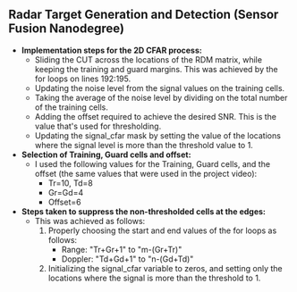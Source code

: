 ## Radar Target Generation and Detection (Sensor Fusion Nanodegree)

- **Implementation steps for the 2D CFAR process:**
  - Sliding the CUT across the locations of the RDM matrix, while keeping the training and guard margins. This was achieved by the for loops on lines 192:195.
  - Updating the noise level from the signal values on the training cells.
  - Taking the average of the noise level by dividing on the total number of the training cells.
  - Adding the offset required to achieve the desired SNR. This is the value that's used for thresholding.
  - Updating the signal\_cfar mask by setting the value of the locations where the signal level is more than the threshold value to 1.
- **Selection of Training, Guard cells and offset:**
  - I used the following values for the Training, Guard cells, and the offset (the same values that were used in the project video):
    - Tr=10, Td=8
    - Gr=Gd=4
    - Offset=6
- **Steps taken to suppress the non-thresholded cells at the edges:**
  - This was achieved as follows:
    1. Properly choosing the start and end values of the for loops as follows:
        - Range: "Tr+Gr+1" to "m-(Gr+Tr)"
        - Doppler: "Td+Gd+1" to "n-(Gd+Td)"
    2. Initializing the signal\_cfar variable to zeros, and setting only the locations where the signal is more than the threshold to 1.
